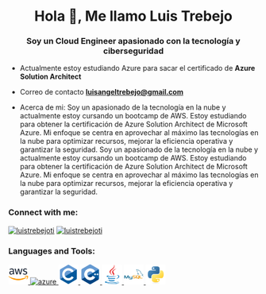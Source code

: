 <h1 align="center">Hola 👋, Me llamo Luis Trebejo</h1>
<h3 align="center">Soy un Cloud Engineer apasionado con la tecnología y ciberseguridad</h3>

- Actualmente estoy estudiando Azure para sacar el certificado de **Azure Solution Architect**

- Correo de contacto **luisangeltrebejo@gmail.com**

- Acerca de mi: Soy un apasionado de la tecnología en la nube y actualmente estoy cursando un bootcamp de AWS. Estoy estudiando para obtener la certificación de Azure Solution Architect de Microsoft Azure. Mi enfoque se centra en aprovechar al máximo las tecnologías en la nube para optimizar recursos, mejorar la eficiencia operativa y garantizar la seguridad. Soy un apasionado de la tecnología en la nube y actualmente estoy cursando un bootcamp de AWS. Estoy estudiando para obtener la certificación de Azure Solution Architect de Microsoft Azure. Mi enfoque se centra en aprovechar al máximo las tecnologías en la nube para optimizar recursos, mejorar la eficiencia operativa y garantizar la seguridad.

<h3 align="left">Connect with me:</h3>
<p align="left">
<a href="https://twitter.com/luistrebejoti" target="blank"><img align="center" src="https://raw.githubusercontent.com/rahuldkjain/github-profile-readme-generator/master/src/images/icons/Social/twitter.svg" alt="luistrebejoti" height="30" width="40" /></a>
<a href="https://linkedin.com/in/luistrebejoti" target="blank"><img align="center" src="https://raw.githubusercontent.com/rahuldkjain/github-profile-readme-generator/master/src/images/icons/Social/linked-in-alt.svg" alt="luistrebejoti" height="30" width="40" /></a>
</p>

<h3 align="left">Languages and Tools:</h3>
<p align="left"> <a href="https://aws.amazon.com" target="_blank" rel="noreferrer"> <img src="https://raw.githubusercontent.com/devicons/devicon/master/icons/amazonwebservices/amazonwebservices-original-wordmark.svg" alt="aws" width="40" height="40"/> </a> <a href="https://azure.microsoft.com/en-in/" target="_blank" rel="noreferrer"> <img src="https://www.vectorlogo.zone/logos/microsoft_azure/microsoft_azure-icon.svg" alt="azure" width="40" height="40"/> </a> <a href="https://www.cprogramming.com/" target="_blank" rel="noreferrer"> <img src="https://raw.githubusercontent.com/devicons/devicon/master/icons/c/c-original.svg" alt="c" width="40" height="40"/> </a> <a href="https://www.w3schools.com/cpp/" target="_blank" rel="noreferrer"> <img src="https://raw.githubusercontent.com/devicons/devicon/master/icons/cplusplus/cplusplus-original.svg" alt="cplusplus" width="40" height="40"/> </a> <a href="https://www.java.com" target="_blank" rel="noreferrer"> <img src="https://raw.githubusercontent.com/devicons/devicon/master/icons/java/java-original.svg" alt="java" width="40" height="40"/> </a> <a href="https://www.mysql.com/" target="_blank" rel="noreferrer"> <img src="https://raw.githubusercontent.com/devicons/devicon/master/icons/mysql/mysql-original-wordmark.svg" alt="mysql" width="40" height="40"/> </a> <a href="https://www.python.org" target="_blank" rel="noreferrer"> <img src="https://raw.githubusercontent.com/devicons/devicon/master/icons/python/python-original.svg" alt="python" width="40" height="40"/> </a> </p>

